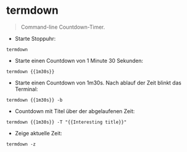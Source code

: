 # termdown

> Command-line Countdown-Timer.

- Starte Stoppuhr:

`termdown`

- Starte einen Countdown von 1 Minute 30 Sekunden:

`termdown {{1m30s}}`

- Starte einen Countdown von 1m30s. Nach ablauf der Zeit blinkt das Terminal:

`termdown {{1m30s}} -b`

- Countdown mit Titel über der abgelaufenen Zeit:

`termdown {{1m30s}} -T "{{Interesting title}}"`

- Zeige aktuelle Zeit:

`termdown -z`
